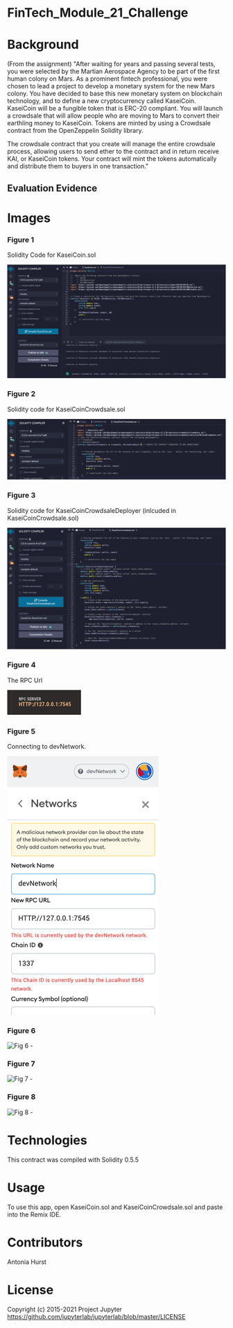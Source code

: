 # FinTech_Module_21_Challenge

# Background

(From the assignment) "After waiting for years and passing several tests, you were selected by the Martian Aerospace Agency to be part of the first human colony on Mars. As a prominent fintech professional, you were chosen to lead a project to develop a monetary system for the new Mars colony. You have decided to base this new monetary system on blockchain technology, and to define a new cryptocurrency called KaseiCoin. KaseiCoin will be a fungible token that is ERC-20 compliant. You will launch a crowdsale that will allow people who are moving to Mars to convert their earthling money to KaseiCoin. Tokens are minted by using a Crowdsale contract from the OpenZeppelin Solidity library.

The crowdsale contract that you create will manage the entire crowdsale process, allowing users to send ether to the contract and in return receive KAI, or KaseiCoin tokens. Your contract will mint the tokens automatically and distribute them to buyers in one transaction."

## Evaluation Evidence

# Images
### Figure 1

Solidity Code for KaseiCoin.sol

![Fig 1 - ](https://github.com/toniahurst/FinTech_Module_21_Challenge/blob/main/IMAGES/Fig.1-KaseiCoin.sol_COMPILED.png)

### Figure 2

Solidity code for KaseiCoinCrowdsale.sol

![Fig 2 - ](https://github.com/toniahurst/FinTech_Module_21_Challenge/blob/main/IMAGES/Fig.2-KaseiCoinCrowdsale.sol_COMPILED.png)

### Figure 3

Solidity code for KaseiCoinCrowdsaleDeployer (inlcuded in KaseiCoinCrowdsale.sol)

![Fig 3 - ](https://github.com/toniahurst/FinTech_Module_21_Challenge/blob/main/IMAGES/Fig.3-KaseiCoinCrowdsaleDeployer.png)

### Figure 4

The RPC Url

![Fig 4 - ](https://github.com/toniahurst/FinTech_Module_21_Challenge/blob/main/IMAGES/Fig.4-Copy_RPC_Server_URL.png)

### Figure 5

Connecting to devNetwork.

![Fig 5 - ](https://github.com/toniahurst/FinTech_Module_21_Challenge/blob/main/IMAGES/Fig.5-Create_devNetwork.png)

### Figure 6



![Fig 6 - ]()

### Figure 7


![Fig 7 - ]()

### Figure 8


![Fig 8 - ]()


# Technologies

This contract was compiled with Solidity 0.5.5

# Usage
To use this app, open KaseiCoin.sol and KaseiCoinCrowdsale.sol and paste into the Remix IDE.

# Contributors

Antonia Hurst

# License
Copyright (c) 2015-2021 Project Jupyter https://github.com/jupyterlab/jupyterlab/blob/master/LICENSE




